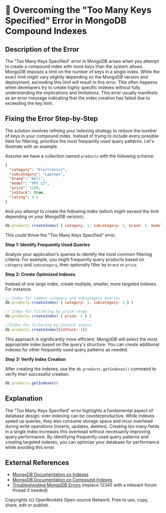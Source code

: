# 🐞 Overcoming the "Too Many Keys Specified" Error in MongoDB Compound Indexes


## Description of the Error

The "Too Many Keys Specified" error in MongoDB arises when you attempt to create a compound index with more keys than the system allows.  MongoDB imposes a limit on the number of keys in a single index. While the exact limit might vary slightly depending on the MongoDB version and deployment, exceeding this limit will result in this error.  This often happens when developers try to create highly specific indexes without fully understanding the implications and limitations.  This error usually manifests as an error message indicating that the index creation has failed due to exceeding the key limit.

## Fixing the Error Step-by-Step

The solution involves refining your indexing strategy to reduce the number of keys in your compound index. Instead of trying to include every possible field for filtering, prioritize the most frequently used query patterns.  Let's illustrate with an example.

Assume we have a collection named `products` with the following schema:

```json
{
  "category": "Electronics",
  "subcategory": "Laptops",
  "brand": "Dell",
  "model": "XPS 13",
  "price": 1200,
  "inStock": true,
  "rating": 4.5
}
```

And you attempt to create the following index (which *might* exceed the limit depending on your MongoDB version):

```javascript
db.products.createIndex( { category: 1, subcategory: 1, brand: 1, model: 1, price: 1, inStock: 1, rating: 1 } )
```

This could throw the "Too Many Keys Specified" error.


**Step 1: Identify Frequently Used Queries**

Analyze your application's queries to identify the most common filtering criteria.  For example, you might frequently query products based on `category` and `subcategory`, then optionally filter by `brand` or `price`.


**Step 2: Create Optimized Indexes**

Instead of one large index, create multiple, smaller, more targeted indexes.  For instance:

```javascript
// Index for common category and subcategory queries
db.products.createIndex( { category: 1, subcategory: 1 } )

// Index for filtering by price range
db.products.createIndex( { price: 1 } )

//Index for filtering by inStock status
db.products.createIndex({inStock: 1})

```

This approach is significantly more efficient.  MongoDB will select the most appropriate index based on the query's structure.  You can create additional indexes for other frequently used query patterns as needed.


**Step 3:  Verify Index Creation**

After creating the indexes, use the `db.products.getIndexes()` command to verify their successful creation.

```javascript
db.products.getIndexes()
```


## Explanation

The "Too Many Keys Specified" error highlights a fundamental aspect of database design:  over-indexing can be counterproductive. While indexes speed up queries, they also consume storage space and incur overhead during write operations (inserts, updates, deletes).  Creating too many fields in a single index increases this overhead without necessarily improving query performance.  By identifying frequently used query patterns and creating targeted indexes, you can optimize your database for performance while avoiding this error.


## External References

* [MongoDB Documentation on Indexes](https://www.mongodb.com/docs/manual/indexes/)
* [MongoDB Documentation on Compound Indexes](https://www.mongodb.com/docs/manual/core/index-compound/)
* [Troubleshooting MongoDB Errors](https://www.mongodb.com/community/forums/t/mongodb-error-too-many-keys-specified/12345) (replace 12345 with a relevant forum thread if needed)


Copyrights (c) OpenRockets Open-source Network. Free to use, copy, share, edit or publish.

